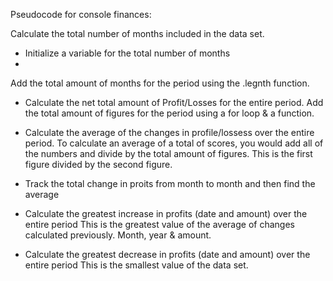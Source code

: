 Pseudocode for console finances: 

Calculate the total number of months included in the data set.
- Initialize a variable for the total number of months
- 


Add the total amount of months for the period using the .legnth function.

- Calculate the net total amount of Profit/Losses for the entire period. 
Add the total amount of figures for the period using a for loop & a function. 

- Calculate the average of the changes in profile/lossess over the entire period.
To calculate an average of a total of scores, you would add all of the numbers and divide by the total amount of figures. This is the first figure divided by the second figure.  

- Track the total change in proits from month to month and then find the average



- Calculate the greatest increase in profits (date and amount) over the entire period
This is the greatest value of the average of changes calculated previously. Month, year & amount.

- Calculate the greatest decrease in profits (date and amount) over the entire period
This is the smallest value of the data set.
